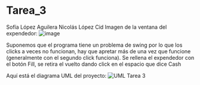 # Tarea_3
Sofía López Aguilera
Nicolás López Cid
Imagen de la ventana del expendedor:
![image](https://github.com/Nikolexion/Tarea_3/assets/143954909/f39ad302-3c90-4402-8d33-949a75773fcf)

Suponemos que el programa tiene un problema de swing por lo que los clicks a veces no funcionan, hay que apretar más de una vez que funcione (generalmente con el segundo click funciona).
Se rellena el expendedor con el botón Fill, se retira el vuelto dando click en el espacio que dice Cash

Aquí está el diagrama UML del proyecto:
![UML Tarea 3](https://github.com/Nikolexion/Tarea_3/assets/146101101/902b40d8-81b3-4c6f-b007-8cad69ed0f05)
